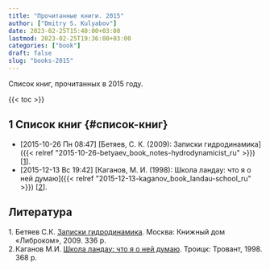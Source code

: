 ```yaml
---
title: "Прочитанные книги. 2015"
author: ["Dmitry S. Kulyabov"]
date: 2023-02-25T15:40:00+03:00
lastmod: 2023-02-25T19:36:00+03:00
categories: ["book"]
draft: false
slug: "books-2015"
---
```


Список книг, прочитанных в 2015 году.

<!--more-->

{{< toc >}}


## <span class="section-num">1</span> Список книг {#список-книг}

-   <span class="timestamp-wrapper"><span class="timestamp">[2015-10-26 Пн 08:47] </span></span> [Бетяев, С. К. (2009): Записки гидродинамика]({{< relref "2015-10-26-betyaev_book_notes-hydrodynamicist_ru" >}}) [<a href="#citeproc_bib_item_1">1</a>].
-   <span class="timestamp-wrapper"><span class="timestamp">[2015-12-13 Вс 19:42] </span></span> [Каганов, М. И. (1998): Школа ландау: что я о ней думаю]({{< relref "2015-12-13-kaganov_book_landau-school_ru" >}}) [<a href="#citeproc_bib_item_2">2</a>].

## Литература

<style>.csl-left-margin{float: left; padding-right: 0em;}
 .csl-right-inline{margin: 0 0 0 1em;}</style><div class="csl-bib-body">
  <div class="csl-entry"><a id="citeproc_bib_item_1"></a>
    <div class="csl-left-margin">1.</div><div class="csl-right-inline">Бетяев С.К. <a href="https://libgen.li/ads.php?md5=090a69b11bb67bf00e92d21f69502e0d">Записки гидродинамика</a>. Москва: Книжный дом «Либроком», 2009. 336 p.</div>
  </div>
  <div class="csl-entry"><a id="citeproc_bib_item_2"></a>
    <div class="csl-left-margin">2.</div><div class="csl-right-inline">Каганов М.И. <a href="https://libgen.li/ads.php?md5=1e4b5c2b3ab356bd94dae0b1816ed9ca">Школа ландау: что я о ней думаю</a>. Троицк: Тровант, 1998. 368 p.</div>
  </div>
</div>
